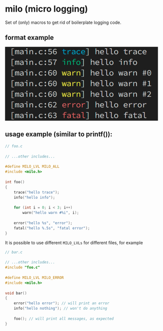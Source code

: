 # milo (micro logging)
Set of (only) macros to get rid of boilerplate logging code.

## format example
<p>
    <img src="https://raw.githubusercontent.com/DaniilAlpha/milo/main/example.png" alt="format example" />
</p>

## usage example (similar to printf()):
```c
// foo.c

// ...other includes...

#define MILO_LVL MILO_ALL
#include <milo.h>

int foo()
{
    trace("hello trace");
    info("hello info");

    for (int i = 0; i < 3; i++)
        warn("hello warn #%i", i);

    error("hello %s", "error");
    fatal("hello %.5s", "fatal error");
}
```
It is possible to use different `MILO_LVLs` for different files, for example
```c
// bar.c

// ...other includes...
#include "foo.c"

#define MILO_LVL MILO_ERROR
#include <milo.h>

void bar()
{
    error("hello error"); // will print an error
    info("hello nothing"); // won't do anything
    
    foo(); // will print all messages, as expected
}
```
